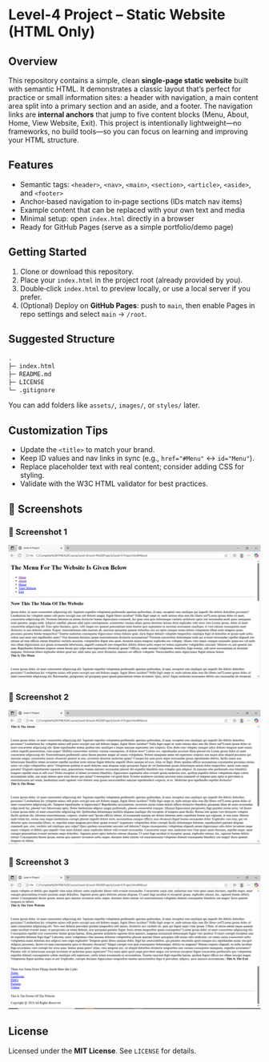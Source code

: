 
# Level-4 Project – Static Website (HTML Only)

## Overview
This repository contains a simple, clean **single‑page static website** built with semantic HTML. It demonstrates a classic layout that’s perfect for practice or small information sites: a header with navigation, a main content area split into a primary section and an aside, and a footer. The navigation links are **internal anchors** that jump to five content blocks (Menu, About, Home, View Website, Exit). This project is intentionally lightweight—no frameworks, no build tools—so you can focus on learning and improving your HTML structure.

## Features
- Semantic tags: `<header>`, `<nav>`, `<main>`, `<section>`, `<article>`, `<aside>`, and `<footer>`
- Anchor‑based navigation to in‑page sections (IDs match nav items)
- Example content that can be replaced with your own text and media
- Minimal setup: open `index.html` directly in a browser
- Ready for GitHub Pages (serve as a simple portfolio/demo page)

## Getting Started
1. Clone or download this repository.
2. Place your `index.html` in the project root (already provided by you).
3. Double‑click `index.html` to preview locally, or use a local server if you prefer.
4. (Optional) Deploy on **GitHub Pages**: push to `main`, then enable Pages in repo settings and select `main` → `/root`.

## Suggested Structure
```
.
├─ index.html
├─ README.md
├─ LICENSE
└─ .gitignore
```
You can add folders like `assets/`, `images/`, or `styles/` later.

## Customization Tips
- Update the `<title>` to match your brand.
- Keep ID values and nav links in sync (e.g., `href="#Menu"` ↔ `id="Menu"`).
- Replace placeholder text with real content; consider adding CSS for styling.
- Validate with the W3C HTML validator for best practices.



## 📸 Screenshots

### 🔹 Screenshot 1
![screenshot 1](screenshorts/1.png)

### 🔹 Screenshot 2
![screenshot 2](screenshorts/2.png)

### 🔹 Screenshot 3
![screenshot 3](screenshorts/3.png)


## License
Licensed under the **MIT License**. See `LICENSE` for details.
